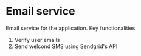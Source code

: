 # Email service

Email service for the application.
Key functionalities

1. Verify user emails
2. Send welcond SMS using Sendgrid's API
